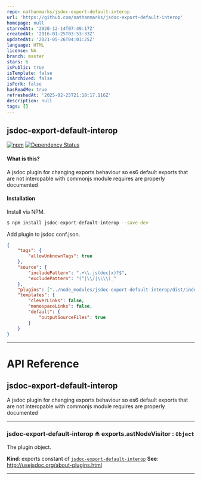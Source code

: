```yaml
---
repo: nathanmarks/jsdoc-export-default-interop
url: 'https://github.com/nathanmarks/jsdoc-export-default-interop'
homepage: null
starredAt: '2020-12-14T07:49:17Z'
createdAt: '2016-01-25T03:53:33Z'
updatedAt: '2021-05-26T04:01:25Z'
language: HTML
license: NA
branch: master
stars: 6
isPublic: true
isTemplate: false
isArchived: false
isFork: false
hasReadMe: true
refreshedAt: '2025-02-25T21:18:17.116Z'
description: null
tags: []
---
```


## jsdoc-export-default-interop
[![npm](https://img.shields.io/npm/v/jsdoc-export-default-interop.svg?style=flat-square)](https://www.npmjs.com/package/jsdoc-export-default-interop)
[![Dependency Status](https://david-dm.org/nathanmarks/jsdoc-export-default-interop.svg?style=flat-square)](https://david-dm.org/nathanmarks/jsdoc-export-default-interop)

#### What is this?
A jsdoc plugin for changing exports behaviour so es6 default exports that are not interopable with commonjs module requires are properly documented

#### Installation

Install via NPM.

```bash
$ npm install jsdoc-export-default-interop --save-dev
```

Add plugin to jsdoc conf.json.

```json
{
    "tags": {
        "allowUnknownTags": true
    },
    "source": {
        "includePattern": ".+\\.js(doc|x)?$",
        "excludePattern": "(^|\\/|\\\\)_"
    },
    "plugins": ["../node_modules/jsdoc-export-default-interop/dist/index"],
    "templates": {
        "cleverLinks": false,
        "monospaceLinks": false,
        "default": {
            "outputSourceFiles": true
        }
    }
}
```

---

# API Reference

<a name="module_jsdoc-export-default-interop"></a>
## jsdoc-export-default-interop
A jsdoc plugin for changing exports behaviour
so es6 default exports that are not interopable
with commonjs module requires are properly documented


-----

<a name="exp_module_jsdoc-export-default-interop.astNodeVisitor"></a>
### jsdoc-export-default-interop ⏏ exports.astNodeVisitor : <code>Object</code>
The plugin object.

**Kind**: exports constant of <code>[jsdoc-export-default-interop](#module_jsdoc-export-default-interop)</code>
**See**: http://usejsdoc.org/about-plugins.html  

-----

